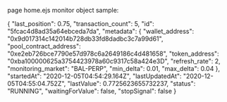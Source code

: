 page home.ejs
monitor object sample:

{
  "last_position": 0.75,
  "transaction_count": 5,
  "id": "5fcac4d8ad35a64ebceda7da",
  "metadata": {
    "wallet_address": "0x9d017314c142014b728db33fd8dadbc3c7a99d61",
    "pool_contract_address": "0xe2eb726bce7790e57d978c6a2649186c4d481658",
    "token_address": "0xba100000625a3754423978a60c9317c58a424e3D",
    "refresh_rate": 2,
    "monitoring_market": "BAL-PERP",
    "min_delta": 0.01,
    "max_delta": 0.04
  },
  "startedAt": "2020-12-05T04:54:29.164Z",
  "lastUpdatedAt": "2020-12-05T04:55:04.752Z",
  "lastValue": 0.7725623655732237,
  "status": "RUNNING",
  "waitingForValue": false,
  "stopSignal": false
}
